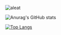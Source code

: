 ![aleat](https://wallpapercave.com/wp/wp10474943.jpg)

![Anurag's GitHub stats](https://github-readme-stats.vercel.app/api?username=Nine0512&show_icons=true&theme=radical)

[![Top Langs](https://github-readme-stats.vercel.app/api/top-langs/?username=Nine0512)](https://github.com/Nine0512/github-readme-stats)

<!--
**Nine0512/Nine0512** is a ✨ _special_ ✨ repository because its `README.md` (this file) appears on your GitHub profile.

Here are some ideas to get you started:

- 🔭 I’m currently working on ...
- 🌱 I’m currently learning ...
- 👯 I’m looking to collaborate on ...
- 🤔 I’m looking for help with ...
- 💬 Ask me about ...
- 📫 How to reach me: ...
- 😄 Pronouns: ...
- ⚡ Fun fact: ...
-->


